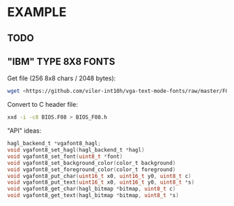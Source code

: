 # EXAMPLE

## TODO

## "IBM" TYPE 8X8 FONTS

Get file (256 8x8 chars / 2048 bytes):

```bash
wget <https://github.com/viler-int10h/vga-text-mode-fonts/raw/master/FONTS/PC-IBM/BIOS.F08>
```

Convert to C header file:

```bash
xxd -i -c8 BIOS.F08 > BIOS_F08.h
```

"API" ideas:

```c
hagl_backend_t *vgafont8_hagl;
void vgafont8_set_hagl(hagl_backend_t *hagl)
void vgafont8_set_font(uint8_t *font)
void vgafont8_set_background_color(color_t background)
void vgafont8_set_foreground_color(color_t foreground)
void vgafont8_put_char(uint16_t x0, uint16_t y0, uint8_t c)
void vgafont8_put_text(uint16_t x0, uint16_t y0, uint8_t *s)
void vgafont8_get_char(hagl_bitmap *bitmap, uint8_t c)
void vgafont8_get_text(hagl_bitmap *bitmap, uint8_t *s)

```
